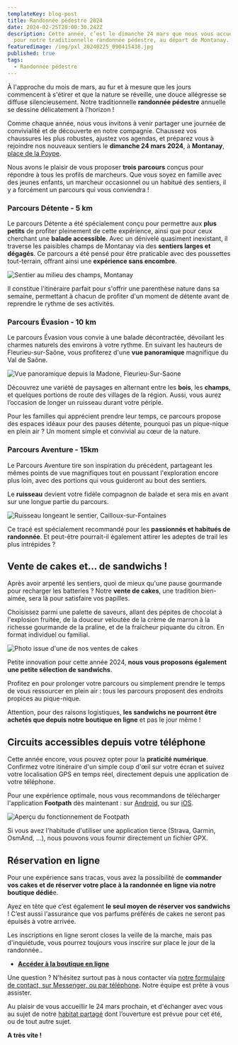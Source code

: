 ```yaml
---
templateKey: blog-post
title: Randonnée pédestre 2024
date: 2024-02-25T20:00:30.242Z
description: Cette année, c’est le dimanche 24 mars que nous vous accueillerons
  pour notre traditionnelle randonnée pédestre, au départ de Montanay.
featuredimage: /img/pxl_20240225_090415438.jpg
published: true
tags:
  - Randonnée pédestre
---
```

À l'approche du mois de mars, au fur et à mesure que les jours commencent à s'étirer et que la nature se réveille, une douce allégresse se diffuse silencieusement. Notre traditionnelle **randonnée pédestre** annuelle se dessine délicatement à l'horizon !

Comme chaque année, nous vous invitons à venir partager une journée de convivialité et de découverte en notre compagnie. Chaussez vos chaussures les plus robustes, ajustez vos agendas, et préparez vous à rejoindre nos nouveaux sentiers le **dimanche 24 mars 2024**, à **Montanay**, [place de la Poype](https://www.google.com/maps/search/?api=1&query=Montanay%20Place%20de%20la%20Poype).

Nous avons le plaisir de vous proposer **trois parcours** conçus pour répondre à tous les profils de marcheurs. Que vous soyez en famille avec des jeunes enfants, un marcheur occasionnel ou un habitué des sentiers, il y a forcément un parcours qui vous conviendra !

### Parcours Détente - 5 km

Le parcours Détente a été spécialement conçu pour permettre aux **plus petits** de profiter pleinement de cette expérience, ainsi que pour ceux cherchant une **balade accessible**. Avec un dénivelé quasiment inexistant, il traverse les paisibles champs de Montanay via des **sentiers larges et dégagés**. Ce parcours a été pensé pour être praticable avec des poussettes tout-terrain, offrant ainsi une **expérience sans encombre**.

![Sentier au milieu des champs, Montanay](/img/pxl_20240225_090415438.jpg "Sentier au milieu des champs, Montanay")

Il constitue l'itinéraire parfait pour s'offrir une parenthèse nature dans sa semaine, permettant à chacun de profiter d'un moment de détente avant de reprendre le rythme de ses activités.

### Parcours Évasion - 10 km

Le parcours Évasion vous convie à une balade décontractée, dévoilant les charmes naturels des environs à votre rythme. En suivant les hauteurs de Fleurieu-sur-Saône, vous profiterez d'une **vue panoramique** magnifique du Val de Saône.

![Vue panoramique depuis la Madone, Fleurieu-Sur-Saone](/img/pxl_20240224_104537437.jpg "Vue panoramique depuis la Madone, Fleurieu-Sur-Saone")

Découvrez une variété de paysages en alternant entre les **bois**, les **champs**, et quelques portions de route des villages de la région. Aussi, vous aurez l’occasion de longer un ruisseau durant votre périple.

Pour les familles qui apprécient prendre leur temps, ce parcours propose des espaces idéaux pour des pauses détente, pourquoi pas un pique-nique en plein air ? Un moment simple et convivial au cœur de la nature.

### Parcours Aventure - 15km

Le Parcours Aventure tire son inspiration du précédent, partageant les mêmes points de vue magnifiques tout en poussant l'exploration encore plus loin, avec des portions qui vous guideront au bout des sentiers.

Le **ruisseau** devient votre fidèle compagnon de balade et sera mis en avant sur une longue partie du parcours.

![Ruisseau longeant le sentier, Cailloux-sur-Fontaines](/img/pxl_20240224_110904072.jpg "Ruisseau longeant le sentier, Cailloux-sur-Fontaines")

Ce tracé est spécialement recommandé pour les **passionnés et habitués de randonnée**. Et peut-être pourrait-il également attirer les adeptes de trail les plus intrépides ? 



## Vente de cakes et… de sandwichs !

Après avoir arpenté les sentiers, quoi de mieux qu'une pause gourmande pour recharger les batteries ? Notre **vente de cakes**, une tradition bien-aimée, sera là pour satisfaire vos papilles.

Choisissez parmi une palette de saveurs, allant des pépites de chocolat à l'explosion fruitée, de la douceur veloutée de la crème de marron à la richesse gourmande de la praline, et de la fraîcheur piquante du citron. En format individuel ou familial.

![Photo issue d'une de nos ventes de cakes](/img/cakes.jpg "Photo issue d'une de nos ventes de cakes")

Petite innovation pour cette année 2024, **nous vous proposons également une petite sélection de sandwichs**.

Profitez en pour prolonger votre parcours ou simplement prendre le temps de vous ressourcer en plein air : tous les parcours proposent des endroits propices au pique-nique.

Attention, pour des raisons logistiques, **les sandwichs ne pourront être achetés que depuis notre boutique en ligne** et pas le jour même !



## Circuits accessibles depuis votre téléphone

Cette année encore, vous pouvez opter pour la **praticité numérique**. Confirmez votre itinéraire d'un simple coup d'œil sur votre écran et suivez votre localisation GPS en temps réel, directement depuis une application de votre téléphone.

Pour une expérience optimale, nous vous recommandons de télécharger l'application **Footpath** dès maintenant : sur [Android](https://play.google.com/store/apps/details?id=com.halfmilelabs.footpath), ou sur [iOS](https://apps.apple.com/fr/app/footpath-mesure-distance/id634845718).

![Aperçu du fonctionnement de Footpath](/img/footpath.jpg "Aperçu du fonctionnement de Footpath")

Si vous avez l'habitude d'utiliser une application tierce (Strava, Garmin, OsmAnd, …), nous pouvons vous fournir directement un fichier GPX.



## Réservation en ligne

Pour une expérience sans tracas, vous avez la possibilité de **commander vos cakes et de réserver votre place à la randonnée en ligne via notre boutique dédié**e.

Ayez en tête que c’est également **le seul moyen de réserver vos sandwichs** ! C’est aussi l'assurance que vos parfums préférés de cakes ne seront pas épuisés à votre arrivée.

Les inscriptions en ligne seront closes la veille de la marche, mais pas d'inquiétude, vous pourrez toujours vous inscrire sur place le jour de la randonnée..

* **[Accéder à la boutique en ligne](/reservation)**

Une question ? N'hésitez surtout pas à nous contacter via [notre formulaire de contact, sur Messenger, ou par téléphone](/contact). Notre équipe est prête à vous assister.

Au plaisir de vous accueillir le 24 mars prochain, et d'échanger avec vous au sujet de notre [habitat partagé](/habitat-partage) dont l’ouverture est prévue pour cet été, ou de tout autre sujet.

**A très vite !**
